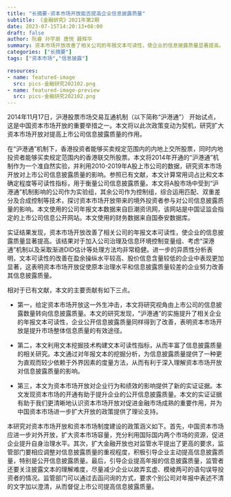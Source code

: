 ```yaml
---
title: "长摘要-资本市场开放能否提高企业信息披露质量"
subtitle: 《金融研究》2021年第2期
date: 2023-07-15T14:20:13+08:00
draft: false
author: 阮睿 孙宇辰 唐悦 聂辉华
summary: 资本市场开放改善了相关公司的年报文本可读性，使企业的信息披露质量显著提高。
categories: ["长摘要"]
tags: ["资本市场","信息披露"]

resources:
- name: featured-image
  src: pics-金融研究202102.png
- name: featured-image-preview
  src: pics-金融研究202102.png
---
```

2014年11月17日，沪港股票市场交易互通机制（以下简称“沪港通”） 开始试点，这是中国资本市场开放的重要举措之一。本文将以此次政策变动为契机，研究扩大资本市场开放对提高上市公司信息披露质量的作用。

在“沪港通”机制下，香港投资者能够买卖规定范围内的内地上交所股票，同时内地投资者能够买卖规定范围内的香港联交所股票。本文将2014年开通的“沪港通”机制作为一个准自然实验，并利用2010-2019年A股上市公司的数据，研究资本市场开放对上市公司信息披露质量的影响。参照已有文献，本文计算常用词占比和文本确定程度等可读性指标，用于衡量公司信息披露质量。本文将A股市场中受到“沪港通”机制影响的公司作为实验组，其余公司作为控制组，综合运用匹配、双重差分及合成控制等技术，探讨资本市场开放带来的境外投资者参与对公司信息披露质量的影响。本文使用的公司年报文本数据来自巨潮资讯网，该网站是中国证监会指定的上市公司信息公开网站。本文使用的财务数据来自国泰安数据库。

实证结果发现，资本市场开放改善了相关公司的年报文本可读性，使企业的信息披露质量显著提高。该结果对于加入公司治理及信息环境控制变量组、考虑“深港通”机制以及采取渐进DID估计等处理方法均非常稳健。进一步的异质性分析表明，文本可读性的改善在盈余操纵水平较高、股价信息含量较低的企业中表现更加显著，这表明资本市场开放促使原本治理水平和信息披露质量较差的企业努力改善其信息披露质量。

相对于已有文献，本文的主要贡献有如下三点。

- 第一，给定资本市场开放这一外生冲击，本文将研究视角由上市公司的信息披露数量转向信息披露质量。本文的研究发现，“沪港通”的实施提升了相关企业的年报文本可读性，企业公开信息披露质量同样得到了改善，表明资本市场开放是提升市场整体信息质量的有效途径。

- 第二，本文利用文本挖掘技术构建文本可读性指标，从而丰富了信息披露质量的相关研究。本文通过对年报文本的挖掘分析，为信息披露质量提供了一种更为直观而较少依赖于外界因素的度量方法，从而有利于深入理解资本市场开放对信息披露质量的影响。

- 第三，本文为资本市场开放对企业行为和绩效的影响提供了新的实证证据。本文发现资本市场的开通有助于提升企业的公开信息披露质量。本文的实证证据有助于我们更清晰地认识资本市场开放对促进金融市场成熟的重要作用，并为中国资本市场进一步扩大开放的政策提供了理论支持。

本研究对资本市场开放和资本市场制度建设的政策涵义如下。首先，中国资本市场应进一步对外开放，扩大资本市场容量，充分利用国际国内两个市场的资源，促进企业提升自身治理水平。其次，扩大金融开放也对监管水平提出了更高的要求，监管部门要相应调整对信息披露质量的重视程度，积极引导企业主动提高信息披露质量，特别是公开信息披露质量。最后，引导企业提高年报的信息披露质量，监管者还要关注披露文本的理解难度，尽量减少企业以故弄玄虚、模棱两可的语句误导投资者的情况。监管部门可以通过去函问询的方式，要求个别公司对年报中表述不清的文字加以澄清，从而督促上市公司提高信息披露质量。

